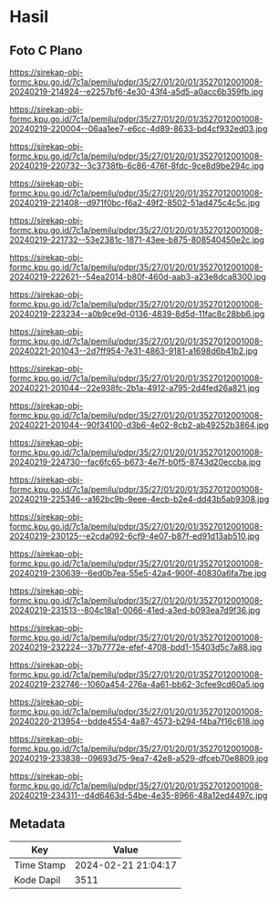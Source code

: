 # Hasil

## Foto C Plano

https://sirekap-obj-formc.kpu.go.id/7c1a/pemilu/pdpr/35/27/01/20/01/3527012001008-20240219-214924--e2257bf6-4e30-43f4-a5d5-a0acc6b359fb.jpg

https://sirekap-obj-formc.kpu.go.id/7c1a/pemilu/pdpr/35/27/01/20/01/3527012001008-20240219-220004--06aa1ee7-e6cc-4d89-8633-bd4cf932ed03.jpg

https://sirekap-obj-formc.kpu.go.id/7c1a/pemilu/pdpr/35/27/01/20/01/3527012001008-20240219-220732--3c3738fb-6c86-476f-8fdc-9ce8d9be294c.jpg

https://sirekap-obj-formc.kpu.go.id/7c1a/pemilu/pdpr/35/27/01/20/01/3527012001008-20240219-221408--d971f0bc-f6a2-49f2-8502-51ad475c4c5c.jpg

https://sirekap-obj-formc.kpu.go.id/7c1a/pemilu/pdpr/35/27/01/20/01/3527012001008-20240219-221732--53e2381c-1871-43ee-b875-808540450e2c.jpg

https://sirekap-obj-formc.kpu.go.id/7c1a/pemilu/pdpr/35/27/01/20/01/3527012001008-20240219-222621--54ea2014-b80f-460d-aab3-a23e8dca8300.jpg

https://sirekap-obj-formc.kpu.go.id/7c1a/pemilu/pdpr/35/27/01/20/01/3527012001008-20240219-223234--a0b9ce9d-0136-4839-8d5d-11fac8c28bb6.jpg

https://sirekap-obj-formc.kpu.go.id/7c1a/pemilu/pdpr/35/27/01/20/01/3527012001008-20240221-201043--2d7ff954-7e31-4863-9181-a1698d6b41b2.jpg

https://sirekap-obj-formc.kpu.go.id/7c1a/pemilu/pdpr/35/27/01/20/01/3527012001008-20240221-201044--22e938fc-2b1a-4912-a795-2d4fed26a821.jpg

https://sirekap-obj-formc.kpu.go.id/7c1a/pemilu/pdpr/35/27/01/20/01/3527012001008-20240221-201044--90f34100-d3b6-4e02-8cb2-ab49252b3864.jpg

https://sirekap-obj-formc.kpu.go.id/7c1a/pemilu/pdpr/35/27/01/20/01/3527012001008-20240219-224730--fac6fc65-b673-4e7f-b0f5-8743d20eccba.jpg

https://sirekap-obj-formc.kpu.go.id/7c1a/pemilu/pdpr/35/27/01/20/01/3527012001008-20240219-225346--a162bc9b-9eee-4ecb-b2e4-dd43b5ab9308.jpg

https://sirekap-obj-formc.kpu.go.id/7c1a/pemilu/pdpr/35/27/01/20/01/3527012001008-20240219-230125--e2cda092-6cf9-4e07-b87f-ed91d13ab510.jpg

https://sirekap-obj-formc.kpu.go.id/7c1a/pemilu/pdpr/35/27/01/20/01/3527012001008-20240219-230639--6ed0b7ea-55e5-42a4-900f-40830a6fa7be.jpg

https://sirekap-obj-formc.kpu.go.id/7c1a/pemilu/pdpr/35/27/01/20/01/3527012001008-20240219-231513--804c18a1-0066-41ed-a3ed-b093ea7d9f36.jpg

https://sirekap-obj-formc.kpu.go.id/7c1a/pemilu/pdpr/35/27/01/20/01/3527012001008-20240219-232224--37b7772e-efef-4708-bdd1-15403d5c7a88.jpg

https://sirekap-obj-formc.kpu.go.id/7c1a/pemilu/pdpr/35/27/01/20/01/3527012001008-20240219-232746--1060a454-276a-4a61-bb62-3cfee9cd60a5.jpg

https://sirekap-obj-formc.kpu.go.id/7c1a/pemilu/pdpr/35/27/01/20/01/3527012001008-20240220-213954--bdde4554-4a87-4573-b294-f4ba7f16c618.jpg

https://sirekap-obj-formc.kpu.go.id/7c1a/pemilu/pdpr/35/27/01/20/01/3527012001008-20240219-233838--09693d75-9ea7-42e8-a529-dfceb70e8809.jpg

https://sirekap-obj-formc.kpu.go.id/7c1a/pemilu/pdpr/35/27/01/20/01/3527012001008-20240219-234311--d4d6463d-54be-4e35-8966-48a12ed4497c.jpg


## Metadata

| Key        | Value               |
| ---------- | ------------------- |
| Time Stamp | 2024-02-21 21:04:17 |
| Kode Dapil | 3511                |



